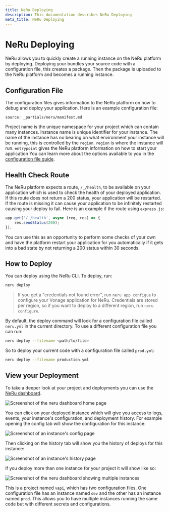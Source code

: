 ```yaml
---
title: NeRu Deploying
description: This documentation describes NeRu Deploying
meta_title: NeRu Deploying
---
```


# NeRu Deploying

NeRu allows you to quickly create a running instance on the NeRu platform by deploying. Deploying your bundles your source code with a configuration file, this creates a package. Then the package is uploaded to the NeRu platform and becomes a running instance.

## Configuration File

The configuration files gives information to the NeRu platform on how to debug and deploy your application. Here is an example configuration file:

```partial
source: _partials/neru/manifest.md
```

Project name is the unique namespace for your project which can contain many instances. Instance name is unique identifier for your instance. The name of the instance has no bearing on what environment your instance will be running, this is controlled by the `region`. `region` is where the instance will run. `entrypoint` gives the NeRu platform information on how to start your application You can learn more about the options available to you in the [configuration file guide](/neru/guides/manifest).

## Health Check Route

The NeRu platform expects a route, `/_/health`, to be available on your application which is used to check the health of your deployed application. If this route does not return a 200 status, your application will be restarted. If the route is missing it can cause your application to be infinitely restarted causing your deploy to fail. Here is an example if the route using `express.js`:

```javascript
app.get('/_/health', async (req, res) => {
    res.sendStatus(200);
});
```

You can use this as an opportunity to perform some checks of your own and have the platform restart your application for you automatically if it gets into a bad state by not returning a 200 status within 30 seconds. 

## How to Deploy

You can deploy using the NeRu CLI. To deploy, run:

```sh
neru deploy
```

> If you get a "credentials not found error", run `neru app configue` to configure your Vonage application for NeRu. Credentials are stored per region, so if you want to deploy to a different region, run `neru configure`.

By default, the deploy command will look for a configuration file called `neru.yml` in the current directory. To use a different configuration file you can run:

```sh
neru deploy --filename <path/to/file>
```

So to deploy your current code with a configuration file called `prod.yml`:

```sh
neru deploy --filename production.yml
```

## View your Deployment

To take a deeper look at your project and deployments you can use the [NeRu dashboard](https://dashboard.serverless.vonage.com/).

![Screenshot of the neru dashboard home page](/images/neru/neru-dashboard-home.png)

You can click on your deployed instance which will give you access to logs, events, your instance's configuration, and deployment history. For example opening the config tab will show the configuration for this instance:

![Screenshot of an instance's config page](/images/neru/neru-dashboard-config.png)

Then clicking on the history tab will show you the history of deploys for this instance:

![Screenshot of an instance's history page](/images/neru/neru-dashboard-history.png)

If you deploy more than one instance for your project it will show like so:

![Screenshot of the neru dashboard showing multiple instances](/images/neru/neru-dashboard-instances.png)

This is a project named `vapi`, which has two configuration files. One configuration file has an instance named `dev` and the other has an instance named `prod`. This allows you to have multiple instances running the same code but with different secrets and configurations.
